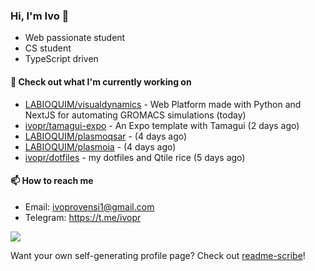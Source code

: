 ### Hi, I'm Ivo 👋

* Web passionate student
* CS student
* TypeScript driven

#### 👷 Check out what I'm currently working on

- [LABIOQUIM/visualdynamics](https://github.com/LABIOQUIM/visualdynamics) - Web Platform made with Python and NextJS for automating GROMACS simulations (today)
- [ivopr/tamagui-expo](https://github.com/ivopr/tamagui-expo) - An Expo template with Tamagui (2 days ago)
- [LABIOQUIM/plasmoqsar](https://github.com/LABIOQUIM/plasmoqsar) -  (4 days ago)
- [LABIOQUIM/plasmoia](https://github.com/LABIOQUIM/plasmoia) -  (4 days ago)
- [ivopr/dotfiles](https://github.com/ivopr/dotfiles) - my dotfiles and Qtile rice (5 days ago)

#### 📫 How to reach me

- Email: [ivoprovensi1@gmail.com](mailto://ivoprovensi1@gmail.com)
- Telegram: https://t.me/ivopr

![](https://github-readme-stats.vercel.app/api/top-langs/?username=ivopr&langs_count=10&layout=compact&theme=react&hide_border=true&bg_color=0D1117&title_color=5ce1e6&icon_color=5ce1e6)

Want your own self-generating profile page? Check out [readme-scribe](https://github.com/muesli/readme-scribe)!
